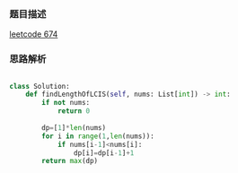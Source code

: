 ### 题目描述

[leetcode 674](https://leetcode-cn.com/problems/longest-continuous-increasing-subsequence/solution/)

### 思路解析

```python

class Solution:
    def findLengthOfLCIS(self, nums: List[int]) -> int:
        if not nums:
            return 0
        
        dp=[1]*len(nums)
        for i in range(1,len(nums)):
            if nums[i-1]<nums[i]:
                dp[i]=dp[i-1]+1
        return max(dp)
        

```
